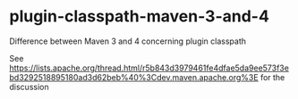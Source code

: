 # plugin-classpath-maven-3-and-4

Difference between Maven 3 and 4 concerning plugin classpath

See https://lists.apache.org/thread.html/r5b843d3979461fe4dfae5da9ee573f3ebd3292518895180ad3d62beb%40%3Cdev.maven.apache.org%3E 
for the discussion 
